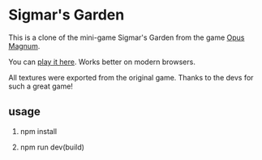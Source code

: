 # Sigmar's Garden

This is a clone of the mini-game Sigmar's Garden from the game [Opus Magnum](http://www.zachtronics.com/opus-magnum/).

You can [play it here](https://chesterz184.github.io/sigmar-garden/). Works better on modern browsers.

All textures were exported from the original game. Thanks to the devs for such a great game!


## usage

1. npm install

2. npm run dev(build)